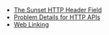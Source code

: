- [The Sunset HTTP Header Field](https://www.youtube.com/watch?v=twfufQn1mD0)
- [Problem Details for HTTP APIs](https://www.youtube.com/watch?v=UNdUjBqsUqg)
- [Web Linking](https://www.youtube.com/watch?v=TpVsg2Nz_38)
